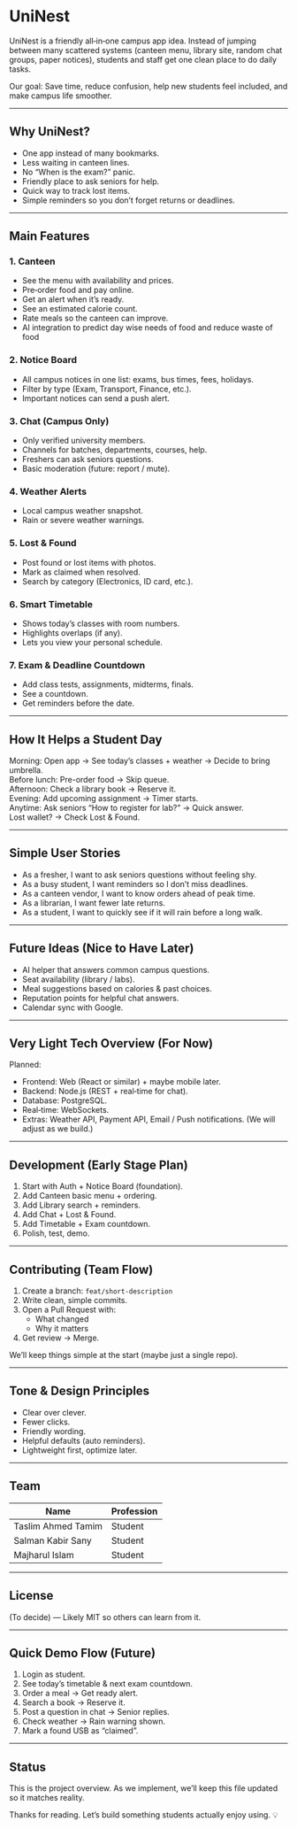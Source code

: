# UniNest

UniNest is a friendly all‑in‑one campus app idea. Instead of jumping between many scattered systems (canteen menu, library site, random chat groups, paper notices), students and staff get one clean place to do daily tasks.

Our goal: Save time, reduce confusion, help new students feel included, and make campus life smoother.

---

## Why UniNest?

- One app instead of many bookmarks.
- Less waiting in canteen lines.
- No “When is the exam?” panic.
- Friendly place to ask seniors for help.
- Quick way to track lost items.
- Simple reminders so you don’t forget returns or deadlines.

---

## Main Features

### 1. Canteen
- See the menu with availability and prices.
- Pre‑order food and pay online.
- Get an alert when it’s ready.
- See an estimated calorie count.
- Rate meals so the canteen can improve.
- AI integration to predict day wise needs of food and reduce waste of food

### 2. Notice Board
- All campus notices in one list: exams, bus times, fees, holidays.
- Filter by type (Exam, Transport, Finance, etc.).
- Important notices can send a push alert.

### 3. Chat (Campus Only)
- Only verified university members.
- Channels for batches, departments, courses, help.
- Freshers can ask seniors questions.
- Basic moderation (future: report / mute).

### 4. Weather Alerts
- Local campus weather snapshot.
- Rain or severe weather warnings.

### 5. Lost & Found
- Post found or lost items with photos.
- Mark as claimed when resolved.
- Search by category (Electronics, ID card, etc.).

### 6. Smart Timetable
- Shows today’s classes with room numbers.
- Highlights overlaps (if any).
- Lets you view your personal schedule.

### 7. Exam & Deadline Countdown
- Add class tests, assignments, midterms, finals.
- See a countdown.
- Get reminders before the date.

---

## How It Helps a Student Day

Morning: Open app → See today’s classes + weather → Decide to bring umbrella.  
Before lunch: Pre-order food → Skip queue.  
Afternoon: Check a library book → Reserve it.  
Evening: Add upcoming assignment → Timer starts.  
Anytime: Ask seniors “How to register for lab?” → Quick answer.  
Lost wallet? → Check Lost & Found.

---

## Simple User Stories

- As a fresher, I want to ask seniors questions without feeling shy.
- As a busy student, I want reminders so I don’t miss deadlines.
- As a canteen vendor, I want to know orders ahead of peak time.
- As a librarian, I want fewer late returns.
- As a student, I want to quickly see if it will rain before a long walk.

---

## Future Ideas (Nice to Have Later)

- AI helper that answers common campus questions.
- Seat availability (library / labs).
- Meal suggestions based on calories & past choices.
- Reputation points for helpful chat answers.
- Calendar sync with Google.

---

## Very Light Tech Overview (For Now)

Planned:
- Frontend: Web (React or similar) + maybe mobile later.
- Backend: Node.js (REST + real‑time for chat).
- Database: PostgreSQL.
- Real‑time: WebSockets.
- Extras: Weather API, Payment API, Email / Push notifications.
(We will adjust as we build.)

---

## Development (Early Stage Plan)

1. Start with Auth + Notice Board (foundation).
2. Add Canteen basic menu + ordering.
3. Add Library search + reminders.
4. Add Chat + Lost & Found.
5. Add Timetable + Exam countdown.
6. Polish, test, demo.

---

## Contributing (Team Flow)

1. Create a branch: `feat/short-description`
2. Write clean, simple commits.
3. Open a Pull Request with:
   - What changed
   - Why it matters
4. Get review → Merge.

We’ll keep things simple at the start (maybe just a single repo).

---

## Tone & Design Principles

- Clear over clever.
- Fewer clicks.
- Friendly wording.
- Helpful defaults (auto reminders).
- Lightweight first, optimize later.

---

## Team

| Name | Profession |
|------| ---------- |
| Taslim Ahmed Tamim | Student | 
| Salman Kabir Sany | Student |
| Majharul Islam | Student |

---

## License

(To decide) — Likely MIT so others can learn from it.

---

## Quick Demo Flow (Future)

1. Login as student.
2. See today’s timetable & next exam countdown.
3. Order a meal → Get ready alert.
4. Search a book → Reserve it.
5. Post a question in chat → Senior replies.
6. Check weather → Rain warning shown.
7. Mark a found USB as “claimed”.

---

## Status

This is the project overview. As we implement, we’ll keep this file updated so it matches reality.

Thanks for reading. Let’s build something students actually enjoy using. 💡
